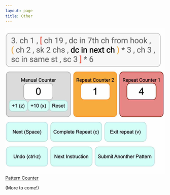 ```yaml
---
layout: page
title: Other
---
```

<div class="other">
  <a href="https://goldinvo.com/pattern-counter"><div class="card">
    <img src="assets/pattern-counter.jpg">
    <span>Pattern Counter</span>
  </div></a>

  <p>(More to come!)</p>
</div>

